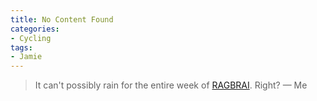 ```yaml
---
title: No Content Found
categories:
- Cycling
tags:
- Jamie
---
```


> It can't possibly rain for the entire week of [RAGBRAI](http://www.ragbrai.org/). Right?
> — Me
